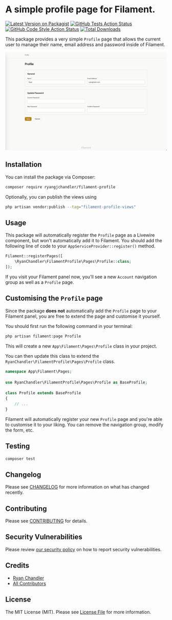 # A simple profile page for Filament.

[![Latest Version on Packagist](https://img.shields.io/packagist/v/ryangjchandler/filament-profile.svg?style=flat-square)](https://packagist.org/packages/ryangjchandler/filament-profile)
[![GitHub Tests Action Status](https://img.shields.io/github/workflow/status/ryangjchandler/filament-profile/run-tests?label=tests)](https://github.com/ryangjchandler/filament-profile/actions?query=workflow%3Arun-tests+branch%3Amain)
[![GitHub Code Style Action Status](https://img.shields.io/github/workflow/status/ryangjchandler/filament-profile/Check%20&%20fix%20styling?label=code%20style)](https://github.com/ryangjchandler/filament-profile/actions?query=workflow%3A"Check+%26+fix+styling"+branch%3Amain)
[![Total Downloads](https://img.shields.io/packagist/dt/ryangjchandler/filament-profile.svg?style=flat-square)](https://packagist.org/packages/ryangjchandler/filament-profile)

This package provides a very simple `Profile` page that allows the current user to manage their name, email address and password inside of Filament.

![Screenshot of Page](./art/screenshot.png)

## Installation

You can install the package via Composer:

```bash
composer require ryangjchandler/filament-profile
```

Optionally, you can publish the views using

```bash
php artisan vendor:publish --tag="filament-profile-views"
```

## Usage

This package will automatically register the `Profile` page as a Livewire component, but won't automatically add it to Filament. You should add the following line of code to your `AppServiceProvider::register()` method.

```php
Filament::registerPages([
    \RyanChandler\FilamentProfile\Pages\Profile::class;
]);
```

If you visit your Filament panel now, you'll see a new `Account` navigation group as well as a `Profile` page.

## Customising the `Profile` page

Since the package **does not** automatically add the `Profile` page to your Filament panel, you are free to extend the page and customise it yourself.

You should first run the following command in your terminal:

```bash
php artisan filament:page Profile
```

This will create a new `App\Filament\Pages\Profile` class in your project.

You can then update this class to extend the `RyanChandler\FilamentProfile\Pages\Profile` class.

```php
namespace App\Filament\Pages;

use RyanChandler\FilamentProfile\Pages\Profile as BaseProfile;

class Profile extends BaseProfile
{
    // ...
}
```

Filament will automatically register your new `Profile` page and you're able to customise it to your liking. You can remove the navigation group, modify the form, etc.
## Testing

```bash
composer test
```

## Changelog

Please see [CHANGELOG](CHANGELOG.md) for more information on what has changed recently.

## Contributing

Please see [CONTRIBUTING](.github/CONTRIBUTING.md) for details.

## Security Vulnerabilities

Please review [our security policy](../../security/policy) on how to report security vulnerabilities.

## Credits

- [Ryan Chandler](https://github.com/ryangjchandler)
- [All Contributors](../../contributors)

## License

The MIT License (MIT). Please see [License File](LICENSE.md) for more information.
